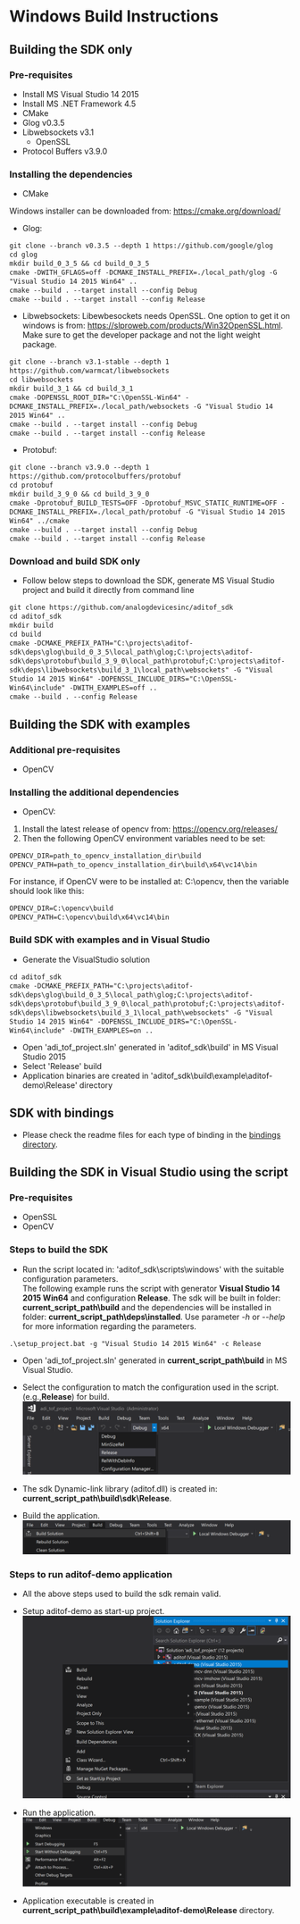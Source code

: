 # Windows Build Instructions


## Building the SDK only

### Pre-requisites
* Install MS Visual Studio 14 2015
* Install MS .NET Framework 4.5
* CMake
* Glog v0.3.5
* Libwebsockets v3.1
  * OpenSSL
* Protocol Buffers v3.9.0

### Installing the dependencies
* CMake

Windows installer can be downloaded from: https://cmake.org/download/

* Glog:
```console
git clone --branch v0.3.5 --depth 1 https://github.com/google/glog
cd glog
mkdir build_0_3_5 && cd build_0_3_5
cmake -DWITH_GFLAGS=off -DCMAKE_INSTALL_PREFIX=./local_path/glog -G "Visual Studio 14 2015 Win64" ..
cmake --build . --target install --config Debug
cmake --build . --target install --config Release
```

* Libwebsockets:
Libewbesockets needs OpenSSL. One option to get it on windows is from: https://slproweb.com/products/Win32OpenSSL.html. Make sure to get the developer package and not the light weight package.
```console
git clone --branch v3.1-stable --depth 1 https://github.com/warmcat/libwebsockets
cd libwebsockets
mkdir build_3_1 && cd build_3_1
cmake -DOPENSSL_ROOT_DIR="C:\OpenSSL-Win64" -DCMAKE_INSTALL_PREFIX=./local_path/websockets -G "Visual Studio 14 2015 Win64" ..
cmake --build . --target install --config Debug
cmake --build . --target install --config Release
```

* Protobuf:
```console
git clone --branch v3.9.0 --depth 1 https://github.com/protocolbuffers/protobuf
cd protobuf
mkdir build_3_9_0 && cd build_3_9_0
cmake -Dprotobuf_BUILD_TESTS=OFF -Dprotobuf_MSVC_STATIC_RUNTIME=OFF -DCMAKE_INSTALL_PREFIX=./local_path/protobuf -G "Visual Studio 14 2015 Win64" ../cmake
cmake --build . --target install --config Debug
cmake --build . --target install --config Release
```

### Download and build SDK only
* Follow below steps to download the SDK, generate MS Visual Studio project and build it directly from command line
```console
git clone https://github.com/analogdevicesinc/aditof_sdk
cd aditof_sdk
mkdir build
cd build
cmake -DCMAKE_PREFIX_PATH="C:\projects\aditof-sdk\deps\glog\build_0_3_5\local_path\glog;C:\projects\aditof-sdk\deps\protobuf\build_3_9_0\local_path\protobuf;C:\projects\aditof-sdk\deps\libwebsockets\build_3_1\local_path\websockets" -G "Visual Studio 14 2015 Win64" -DOPENSSL_INCLUDE_DIRS="C:\OpenSSL-Win64\include" -DWITH_EXAMPLES=off ..
cmake --build . --config Release
```

## Building the SDK with examples

### Additional pre-requisites
* OpenCV

### Installing the additional dependencies
* OpenCV:
1. Install the latest release of opencv from: https://opencv.org/releases/
2. Then the following OpenCV environment variables need to be set:

```
OPENCV_DIR=path_to_opencv_installation_dir\build
OPENCV_PATH=path_to_opencv_installation_dir\build\x64\vc14\bin
```

For instance, if OpenCV were to be installed at: C:\opencv, then the variable should look like this:
```
OPENCV_DIR=C:\opencv\build
OPENCV_PATH=C:\opencv\build\x64\vc14\bin
```

### Build SDK with examples and in Visual Studio
- Generate the VisualStudio solution
```console
cd aditof_sdk
cmake -DCMAKE_PREFIX_PATH="C:\projects\aditof-sdk\deps\glog\build_0_3_5\local_path\glog;C:\projects\aditof-sdk\deps\protobuf\build_3_9_0\local_path\protobuf;C:\projects\aditof-sdk\deps\libwebsockets\build_3_1\local_path\websockets" -G "Visual Studio 14 2015 Win64" -DOPENSSL_INCLUDE_DIRS="C:\OpenSSL-Win64\include" -DWITH_EXAMPLES=on ..
```
- Open 'adi_tof_project.sln' generated in 'aditof_sdk\build' in MS Visual Studio 2015
- Select 'Release' build
- Application binaries are created in 'aditof_sdk\build\example\aditof-demo\Release' directory


## SDK with bindings

- Please check the readme files for each type of binding in the [bindings directory](../../bindings).


## Building the SDK in Visual Studio using the script

### Pre-requisites
* OpenSSL
* OpenCV

### Steps to build the SDK
- Run the script located in: 'aditof_sdk\scripts\windows' with the suitable configuration parameters. <br>
The following example runs the script with generator **Visual Studio 14 2015 Win64** and configuration **Release**. The sdk will be built in folder: **current_script_path\build** and the dependencies will be installed in folder: **current_script_path\deps\installed**.
Use parameter *-h* or *--help* for more information regarding the parameters. 
```
.\setup_project.bat -g "Visual Studio 14 2015 Win64" -c Release
```
- Open 'adi_tof_project.sln' generated in **current_script_path\build** in MS Visual Studio.

- Select the configuration to match the configuration used in the script. (e.g.,**Release**) for build.
![Display Image](/doc/img/configuration_VS.PNG)

- The sdk Dynamic-link library (aditof.dll) is created in: **current_script_path\build\sdk\Release**.

- Build the application.
![Display Image](/doc/img/build_VS.PNG)

### Steps to run aditof-demo application

- All the above steps used to build the sdk remain valid.

- Setup aditof-demo as start-up project.
![Display Image](/doc/img/startup_VS.PNG)

- Run the application.
![Display Image](/doc/img/run_VS.PNG) 

- Application executable is created in **current_script_path\build\example\aditof-demo\Release** directory.